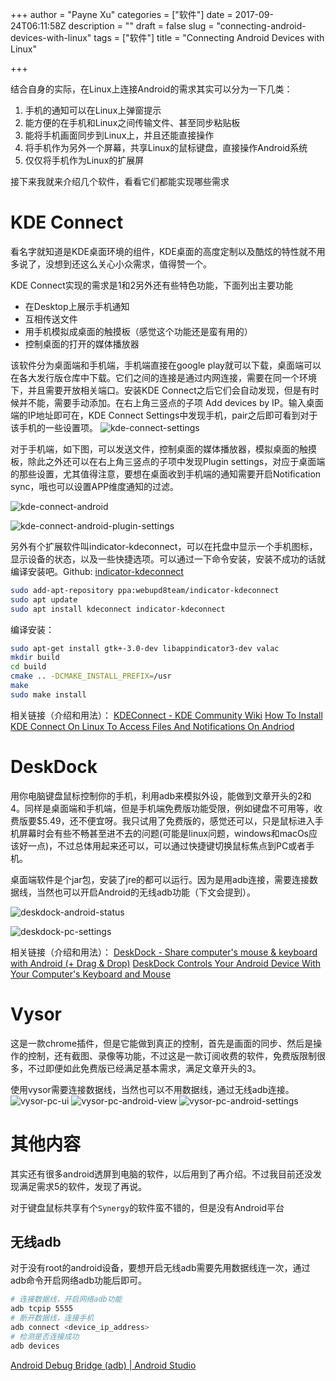 +++
author = "Payne Xu"
categories = ["软件"]
date = 2017-09-24T06:11:58Z
description = ""
draft = false
slug = "connecting-android-devices-with-linux"
tags = ["软件"]
title = "Connecting Android Devices with Linux"

+++

结合自身的实际，在Linux上连接Android的需求其实可以分为一下几类：

1. 手机的通知可以在Linux上弹窗提示
2. 能方便的在手机和Linux之间传输文件、甚至同步粘贴板
3. 能将手机画面同步到Linux上，并且还能直接操作
4. 将手机作为另外一个屏幕，共享Linux的鼠标键盘，直接操作Android系统
5. 仅仅将手机作为Linux的扩展屏

接下来我就来介绍几个软件，看看它们都能实现哪些需求

<!--more-->

# KDE Connect
看名字就知道是KDE桌面环境的组件，KDE桌面的高度定制以及酷炫的特性就不用多说了，没想到还这么关心小众需求，值得赞一个。

KDE Connect实现的需求是1和2另外还有些特色功能，下面列出主要功能

* 在Desktop上展示手机通知
* 互相传送文件
* 用手机模拟成桌面的触摸板（感觉这个功能还是蛮有用的）
* 控制桌面的打开的媒体播放器

该软件分为桌面端和手机端，手机端直接在google play就可以下载，桌面端可以在各大发行版仓库中下载。它们之间的连接是通过内网连接，需要在同一个环境下，并且需要开放相关端口。安装KDE Connect之后它们会自动发现，但是有时候并不能，需要手动添加。在右上角三竖点的子项 Add devices by IP。输入桌面端的IP地址即可在，KDE Connect Settings中发现手机，pair之后即可看到对于该手机的一些设置项。
![kde-connect-settings](https://o364p1r5a.qnssl.com/2017/09/kde-connect-settings.png)

对于手机端，如下图，可以发送文件，控制桌面的媒体播放器，模拟桌面的触摸板，除此之外还可以在右上角三竖点的子项中发现Plugin settings，对应于桌面端的那些设置，尤其值得注意，要想在桌面收到手机端的通知需要开启Notification sync，哦也可以设置APP维度通知的过滤。

![kde-connect-android](https://o364p1r5a.qnssl.com/2017/09/kde-connect-android.jpg)

![kde-connect-android-plugin-settings](https://o364p1r5a.qnssl.com/2017/09/kde-connect-android-plugin-settings.jpg)

另外有个扩展软件叫indicator-kdeconnect，可以在托盘中显示一个手机图标，显示设备的状态，以及一些快捷选项。可以通过一下命令安装，安装不成功的话就编译安装吧。Github: [indicator-kdeconnect](https://github.com/vikoadi/indicator-kdeconnect)

```bash
sudo add-apt-repository ppa:webupd8team/indicator-kdeconnect
sudo apt update
sudo apt install kdeconnect indicator-kdeconnect
```
编译安装：

```bash
sudo apt-get install gtk+-3.0-dev libappindicator3-dev valac
mkdir build
cd build
cmake .. -DCMAKE_INSTALL_PREFIX=/usr
make
sudo make install
```

相关链接（介绍和用法）：
[KDEConnect - KDE Community Wiki](https://community.kde.org/KDEConnect)
[How To Install KDE Connect On Linux To Access Files And Notifications On Andriod](https://www.addictivetips.com/ubuntu-linux-tips/install-kde-connect-on-linux/)

# DeskDock
用你电脑键盘鼠标控制你的手机，利用adb来模拟外设，能做到文章开头的2和4。同样是桌面端和手机端，但是手机端免费版功能受限，例如键盘不可用等，收费版要$5.49，还不便宜呀。我只试用了免费版的，感觉还可以，只是鼠标进入手机屏幕时会有些不畅甚至进不去的问题(可能是linux问题，windows和macOs应该好一点)，不过总体用起来还可以，可以通过快捷键切换鼠标焦点到PC或者手机。

桌面端软件是个jar包，安装了jre的都可以运行。因为是用adb连接，需要连接数据线，当然也可以开启Android的无线adb功能（下文会提到）。

![deskdock-android-status](https://o364p1r5a.qnssl.com/2017/09/deskdock-android-status.jpg)

![deskdock-pc-settings](https://o364p1r5a.qnssl.com/2017/09/deskdock-pc-settings.png)

相关链接（介绍和用法）：
[DeskDock - Share computer's mouse & keyboard with Android (+ Drag & Drop)](https://forum.xda-developers.com/android/apps-games/app-deskdock-missing-link-computer-t3447035)
[DeskDock Controls Your Android Device With Your Computer's Keyboard and Mouse](https://lifehacker.com/deskdock-controls-your-android-device-with-your-compute-1786425812)

# Vysor
这是一款chrome插件，但是它能做到真正的控制，首先是画面的同步、然后是操作的控制，还有截图、录像等功能，不过这是一款订阅收费的软件，免费版限制很多，不过即便如此免费版已经满足基本需求，满足文章开头的3。

使用vysor需要连接数据线，当然也可以不用数据线，通过无线adb连接。
![vysor-pc-ui](https://o364p1r5a.qnssl.com/2017/09/vysor-pc-ui.png)
![vysor-pc-android-view](https://o364p1r5a.qnssl.com/2017/09/vysor-pc-android-view.png)
![vysor-pc-android-settings](https://o364p1r5a.qnssl.com/2017/09/vysor-pc-android-settings.png)

# 其他内容
其实还有很多android透屏到电脑的软件，以后用到了再介绍。不过我目前还没发现满足需求5的软件，发现了再说。

对于键盘鼠标共享有个`Synergy`的软件蛮不错的，但是没有Android平台

## 无线adb
对于没有root的android设备，要想开启无线adb需要先用数据线连一次，通过adb命令开启网络adb功能后即可。

```bash
# 连接数据线，开启网络adb功能
adb tcpip 5555
# 断开数据线，连接手机
adb connect <device_ip_address>
# 检测是否连接成功
adb devices
```

[Android Debug Bridge (adb) | Android Studio](https://developer.android.com/studio/command-line/adb.html)